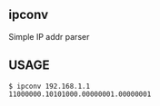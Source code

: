## ipconv

Simple IP addr parser

## USAGE

```
$ ipconv 192.168.1.1
11000000.10101000.00000001.00000001
```
